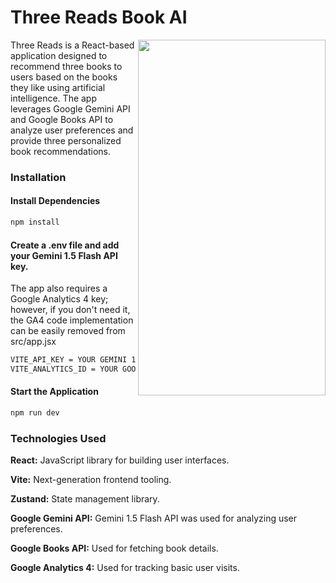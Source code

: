 # Three Reads Book AI

<img align="right" width="300" height="569" src="https://github.com/user-attachments/assets/02050bb7-0e1e-4db6-80af-2eb8a72c8b06">Three Reads is a React-based application designed to recommend three books to users based on the books they like using artificial intelligence. The app leverages Google Gemini API and Google Books API to analyze user preferences and provide three personalized book recommendations.

<h3>Installation</h3>
<h4>Install Dependencies</h4>

```bash
npm install
```
<h4>Create a .env file and add your Gemini 1.5 Flash API key.</h4>
The app also requires a Google Analytics 4 key; however, if you don't need it, the GA4 code implementation can be easily removed from src/app.jsx

```bash
VITE_API_KEY = YOUR GEMINI 1.5 FLASH API KEY HERE
VITE_ANALYTICS_ID = YOUR GOOGLE ANALYTICS 4 KEY HERE
```

<h4>Start the Application</h4>

```bash
npm run dev
```

<h3>Technologies Used</h3>
<p></p><b>React:</b> JavaScript library for building user interfaces.</p>
<p><b>Vite:</b> Next-generation frontend tooling.</p>
<p><b>Zustand:</b> State management library.</p>
<p><b>Google Gemini API:</b> Gemini 1.5 Flash API was used for analyzing user preferences. </p>
<p><b>Google Books API:</b> Used for fetching book details.</p>
<p><b>Google Analytics 4:</b> Used for tracking basic user visits.</p>
